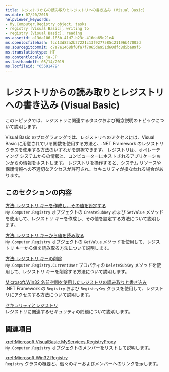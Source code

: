 ```yaml
---
title: レジストリからの読み取りとレジストリへの書き込み (Visual Basic)
ms.date: 07/20/2015
helpviewer_keywords:
- My.Computer.Registry object, tasks
- registry [Visual Basic], writing to
- registry [Visual Basic], reading
ms.assetid: a13da106-185b-41d7-b23c-416da65e21e4
ms.openlocfilehash: fcc13d82a2b27221c13f9277585c21196b47003d
ms.sourcegitcommit: c7a7e1468bf0fa7f7065de951d60dfc8d5ba89f5
ms.translationtype: HT
ms.contentlocale: ja-JP
ms.lasthandoff: 05/14/2019
ms.locfileid: "65591479"
---
```

# <a name="reading-from-and-writing-to-the-registry-visual-basic"></a>レジストリからの読み取りとレジストリへの書き込み (Visual Basic)
このトピックでは、レジストリに関連するタスクおよび概念説明のトピックについて説明します。  
  
 Visual Basic のプログラミングでは、レジストリへのアクセスには、Visual Basic に用意されている関数を使用する方法と、.NET Framework のレジストリ クラスを使用する方法のいずれかを選択できます。 レジストリは、オペレーティング システムからの情報と、コンピューターにホストされるアプリケーションからの情報をホストします。 レジストリを操作すると、システム リソースや保護情報への不適切なアクセスが許可され、セキュリティが損なわれる場合があります。  
  
## <a name="in-this-section"></a>このセクションの内容  
 [方法: レジストリ キーを作成し、その値を設定する](../../../../visual-basic/developing-apps/programming/computer-resources/how-to-create-a-registry-key-and-set-its-value.md)  
 `My.Computer.Registry` オブジェクトの `CreateSubKey` および `SetValue` メソッドを使用して、レジストリ キーを作成し、その値を設定する方法について説明します。  
  
 [方法: レジストリ キーから値を読み取る](../../../../visual-basic/developing-apps/programming/computer-resources/how-to-read-a-value-from-a-registry-key.md)  
 `My.Computer.Registry` オブジェクトの `GetValue` メソッドを使用して、レジストリ キーから値を読み取る方法について説明します。  
  
 [方法: レジストリ キーの削除](../../../../visual-basic/developing-apps/programming/computer-resources/how-to-delete-a-registry-key.md)  
 `My.Computer.Registry.CurrentUser` プロパティの `DeleteSubKey` メソッドを使用して、レジストリ キーを削除する方法について説明します。  
  
 [Microsoft.Win32 名前空間を使用したレジストリの読み取りと書き込み](../../../../visual-basic/developing-apps/programming/computer-resources/reading-from-and-writing-to-the-registry-using-the-microsoft-win32-namespace.md)  
 .NET Framework の `Registry` および `RegistryKey` クラスを使用して、レジストリにアクセスする方法について説明します。  
  
 [セキュリティとレジストリ](../../../../visual-basic/developing-apps/programming/computer-resources/security-and-the-registry.md)  
 レジストリに関連するセキュリティの問題について説明します。  
  
## <a name="related-sections"></a>関連項目  
 <xref:Microsoft.VisualBasic.MyServices.RegistryProxy>  
 `My.Computer.Registry` オブジェクトのメンバーをリストして説明します。  
  
 <xref:Microsoft.Win32.Registry>  
 `Registry` クラスの概要と、個々のキーおよびメンバーへのリンクを示します。
